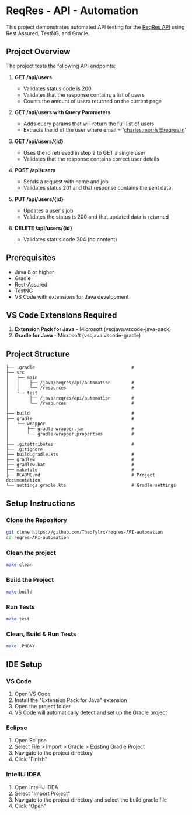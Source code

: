 # ReqRes - API - Automation

This project demonstrates automated API testing for the [ReqRes API](https://reqres.in/) using Rest Assured, TestNG, and Gradle.

## Project Overview

The project tests the following API endpoints:
1. **GET /api/users**
   - Validates status code is 200
   - Validates that the response contains a list of users
   - Counts the amount of users returned on the current page

2. **GET /api/users with Query Parameters**
   - Adds query params that will return the full list of users
   - Extracts the id of the user where email = 'charles.morris@reqres.in'

3. **GET /api/users/{id}**
   - Uses the id retrieved in step 2 to GET a single user
   - Validates that the response contains correct user details

4. **POST /api/users**
   - Sends a request with name and job
   - Validates status 201 and that response contains the sent data

5. **PUT /api/users/{id}**
   - Updates a user's job
   - Validates the status is 200 and that updated data is returned

6. **DELETE /api/users/{id}**
   - Validates status code 204 (no content)

## Prerequisites
- Java 8 or higher
- Gradle
- Rest-Assured
- TestNG
- VS Code with extensions for Java development

## VS Code Extensions Required
1. **Extension Pack for Java** - Microsoft (vscjava.vscode-java-pack)
2. **Gradle for Java** - Microsoft (vscjava.vscode-gradle)

## Project Structure
```
├── .gradle                                     # 
├── src
│   ├── main
│   │    ├── /java/reqres/api/automation        #
│   │    └── /resources                         #
│   └── test
│        ├── /java/reqres/api/automation        #
│        └── /resources                         #
│
├── build                                       #
├── gradle                                      #
│   └── wrapper
│       ├── gradle-wrapper.jar                  #
│       └── gradle-wrapper.properties           #
│
├── .gitattributes                              #
├── .gitignore
├── build.gradle.kts                            # 
├── gradlew                                     # 
├── gradlew.bat                                 # 
├── makefile                                    # 
├── README.md                                   # Project documentation
└── settings.gradle.kts                         # Gradle settings
```

## Setup Instructions

### Clone the Repository
```bash
git clone https://github.com/Theofylrx/reqres-API-automation
cd reqres-API-automation
```
### Clean the project
```bash
make clean
```
### Build the Project
```bash
make build
```
### Run Tests
```bash
make test
```
### Clean, Build & Run Tests
```bash
make .PHONY
```
## IDE Setup
### VS Code
1. Open VS Code
2. Install the "Extension Pack for Java" extension
3. Open the project folder
4. VS Code will automatically detect and set up the Gradle project

### Eclipse
1. Open Eclipse
2. Select File > Import > Gradle > Existing Gradle Project
3. Navigate to the project directory
4. Click "Finish"

### IntelliJ IDEA
1. Open IntelliJ IDEA
2. Select "Import Project"
3. Navigate to the project directory and select the build.gradle file
4. Click "Open"